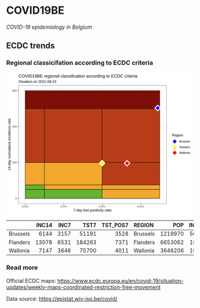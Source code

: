
# COVID19BE

*COVID-19 epidemiology in Belgium*

## ECDC trends

### Regional classicifation according to ECDC criteria

![](COVID9BE-ecdc-trend.png)

|          | INC14 | INC7 |   TST7 | TST\_POS7 | REGION   |     POP | INC14\_RT |       PR7 |          GR |
| :------- | ----: | ---: | -----: | --------: | :------- | ------: | --------: | --------: | ----------: |
| Brussels |  6144 | 3157 |  51191 |      3528 | Brussels | 1219970 |  503.6189 | 0.0689184 |   0.0569133 |
| Flanders | 13078 | 6531 | 184263 |      7371 | Flanders | 6653062 |  196.5711 | 0.0400026 | \-0.0024439 |
| Wallonia |  7147 | 3646 |  75700 |      4011 | Wallonia | 3648206 |  195.9045 | 0.0529855 |   0.0414167 |

### Read more

Official ECDC maps:
<https://www.ecdc.europa.eu/en/covid-19/situation-updates/weekly-maps-coordinated-restriction-free-movement>

Data source: <https://epistat.wiv-isp.be/covid/>
